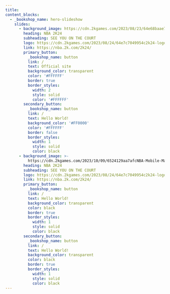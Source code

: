```yaml
---
title:
content_blocks:
  - _bookshop_name: hero-slideshow
    slides:
      - background_image: https://cdn.2kgames.com/2023/08/23/64e68baae75e2NBA2K24_keyart.jpg
        heading: NBA 2K24
        subheading: SEE YOU ON THE COURT
        logo: https://cdn.2kgames.com/2023/08/24/64e7c7049954c2k24-logo.jpg
        link: https://nba.2k.com/2k24/
        primary_button:
          _bookshop_name: button
          link: /
          text: Official site
          background_color: transparent
          color: '#FFFFFF'
          border: true
          border_styles:
            width: 2
            style: solid
            color: '#FFFFFF'
        secondary_button:
          _bookshop_name: button
          link: /
          text: Hello World!
          background_color: '#FF0000'
          color: '#FFFFFF'
          border: false
          border_styles:
            width: 1
            style: solid
            color: black
      - background_image: >-
          https://cdn.2kgames.com/2023/10/09/6524129aa7afcNBA-Mobile-Marquee-KM.jpg
        heading: NBA 2K24
        subheading: SEE YOU ON THE COURT
        logo: https://cdn.2kgames.com/2023/08/24/64e7c7049954c2k24-logo.jpg
        link: https://nba.2k.com/2k24/
        primary_button:
          _bookshop_name: button
          link: /
          text: Hello World!
          background_color: transparent
          color: black
          border: true
          border_styles:
            width: 1
            style: solid
            color: black
        secondary_button:
          _bookshop_name: button
          link: /
          text: Hello World!
          background_color: transparent
          color: black
          border: true
          border_styles:
            width: 1
            style: solid
            color: black
---
```

